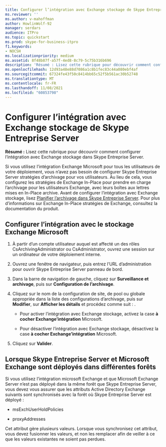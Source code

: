 ```yaml
---
title: Configurer l’intégration avec Exchange stockage de Skype Entreprise Server
ms.reviewer: ''
ms.author: v-mahoffman
author: HowlinWolf-92
manager: serdars
audience: ITPro
ms.topic: quickstart
ms.prod: skype-for-business-itpro
f1.keywords:
- NOCSH
ms.localizationpriority: medium
ms.assetid: 8f48b87f-a57f-4ed8-8c79-5c75b316b696
description: 'Résumé : Lisez cette rubrique pour découvrir comment configurer l’intégration avec Exchange stockage dans Skype Entreprise Server.'
ms.openlocfilehash: 12d93a48e88d7086a1c8b1fec83c44a080ebf4af
ms.sourcegitcommit: 67324fe43f50c8414bb65c52f5b561ac30b52748
ms.translationtype: MT
ms.contentlocale: fr-FR
ms.lasthandoff: 11/08/2021
ms.locfileid: "60853798"
---
```

# <a name="configure-integration-with-exchange-storage-for-skype-for-business-server"></a>Configurer l’intégration avec Exchange stockage de Skype Entreprise Server
 
**Résumé :** Lisez cette rubrique pour découvrir comment configurer l’intégration avec Exchange stockage dans Skype Entreprise Server.
  
Si vous utilisez l’intégration Exchange Microsoft pour tous les utilisateurs de votre déploiement, vous n’avez pas besoin de configurer Skype Entreprise Server stratégies d’archivage pour vos utilisateurs. Au lieu de cela, vous configurez les stratégies de Exchange In-Place pour prendre en charge l’archivage pour les utilisateurs Exchange, avec leurs boîtes aux lettres mises en In-Place archive. Avant de configurer l’intégration avec Exchange stockage, lisez [Planifier l’archivage dans Skype Entreprise Server](../../plan-your-deployment/archiving/archiving.md). Pour plus d’informations sur Exchange In-Place stratégies de Exchange, consultez la documentation du produit. 
  
## <a name="configure-integration-with-microsoft-exchange-storage"></a>Configurer l’intégration avec le stockage Exchange Microsoft

1. À partir d’un compte utilisateur auquel est affecté un des rôles CsArchivingAdministrator ou CsAdministrator, ouvrez une session sur un ordinateur de votre déploiement interne.
    
2. Ouvrez une fenêtre de navigateur, puis entrez l’URL d’administration pour ouvrir Skype Entreprise Server panneau de bord. 
    
3. Dans la barre de navigation de gauche, cliquez sur **Surveillance et archivage**, puis sur **Configuration de l’archivage**.
    
4. Cliquez sur le nom de la configuration de site, de pool ou globale appropriée dans la liste des configurations d’archivage, puis sur **Modifier**, sur **Afficher les détails** et procédez comme suit : .
    
   - Pour activer l’intégration avec Exchange stockage, activez la case **à cocher Exchange’intégration** Microsoft.
    
   - Pour désactiver l’intégration avec Exchange stockage, désactivez la case **à cocher Exchange’intégration** Microsoft.
    
5. Cliquez sur **Valider**.
    
## <a name="when-skype-for-business-server-and-microsoft-exchange-are-deployed-in-different-forests"></a>Lorsque Skype Entreprise Server et Microsoft Exchange sont déployés dans différentes forêts

Si vous utilisez l’intégration microsoft Exchange et que Microsoft Exchange Server n’est pas déployé dans la même forêt que Skype Entreprise Server, vous devez vous assurer que les attributs Active Directory Exchange suivants sont synchronisés avec la forêt où Skype Entreprise Server est déployé :
  
- msExchUserHoldPolicies
    
- proxyAddresses
    
Cet attribut gère plusieurs valeurs. Lorsque vous synchronisez cet attribut, vous devez fusionner les valeurs, et non les remplacer afin de veiller à ce que les valeurs existantes ne soient pas perdues.
  

